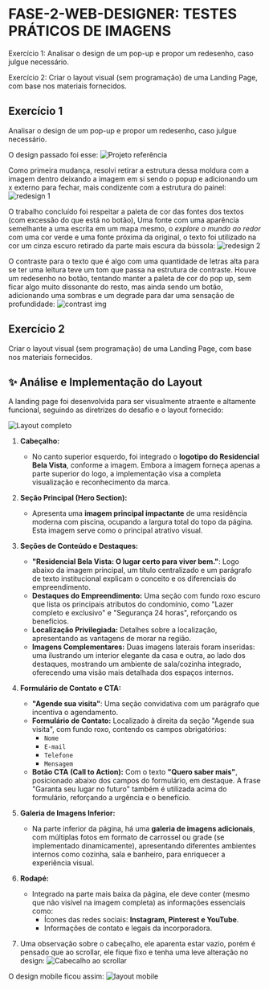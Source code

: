 # FASE-2-WEB-DESIGNER: TESTES PRÁTICOS DE IMAGENS

Exercício 1: Analisar o design de um pop-up e propor um redesenho, caso julgue necessário.

Exercício 2: Criar o layout visual (sem programação) de uma Landing Page, com base nos materiais fornecidos.
## Exercício 1
Analisar o design de um pop-up e propor um redesenho, caso julgue necessário.

O design passado foi esse: 
![Projeto referência](exercicio1/POPUP.jpg)

Como primeira mudança, resolvi retirar a estrutura dessa moldura com a imagem dentro deixando a imagem em si sendo o popup e adicionando um x externo para fechar, mais condizente com a estrutura do painel:
![redesign 1](exercicio1/Redesign_1.png)

O trabalho concluído foi respeitar a paleta de cor das fontes dos textos (com excessão do que está no botão), Uma fonte com uma aparência semelhante a uma escrita em um mapa mesmo, o *explore o mundo ao redor* com uma cor verde e uma fonte próxima da original, o texto foi utilizado na cor um cinza escuro retirado da parte mais escura da bússola:
![redesign 2](exercicio1/Redesign_2.png)

O contraste para o texto que é algo com uma quantidade de letras alta para se ter uma leitura teve um tom que passa na estrutura de contraste. Houve um redesenho no botão, tentando manter a paleta de cor do pop up, sem ficar algo muito dissonante do resto, mas ainda sendo um botão, adicionando uma sombras e um degrade para dar uma sensação de profundidade:
![contrast img](exercicio1/contrast.png)
## Exercício 2
Criar o layout visual (sem programação) de uma Landing Page, com base nos materiais fornecidos.

## ✨ Análise e Implementação do Layout

A landing page foi desenvolvida para ser visualmente atraente e altamente funcional, seguindo as diretrizes do desafio e o layout fornecido:

![Layout completo](exercicio2/complet.jpg)

1.  **Cabeçalho:**
    * No canto superior esquerdo, foi integrado o **logotipo do Residencial Bela Vista**, conforme a imagem. Embora a imagem forneça apenas a parte superior do logo, a implementação visa a completa visualização e reconhecimento da marca.

2.  **Seção Principal (Hero Section):**
    * Apresenta uma **imagem principal impactante** de uma residência moderna com piscina, ocupando a largura total do topo da página. Esta imagem serve como o principal atrativo visual.

3.  **Seções de Conteúdo e Destaques:**
    * **"Residencial Bela Vista: O lugar certo para viver bem."**: Logo abaixo da imagem principal, um título centralizado e um parágrafo de texto institucional explicam o conceito e os diferenciais do empreendimento.
    * **Destaques do Empreendimento:** Uma seção com fundo roxo escuro que lista os principais atributos do condomínio, como "Lazer completo e exclusivo" e "Segurança 24 horas", reforçando os benefícios.
    * **Localização Privilegiada:** Detalhes sobre a localização, apresentando as vantagens de morar na região.
    * **Imagens Complementares:** Duas imagens laterais foram inseridas: uma ilustrando um interior elegante da casa e outra, ao lado dos destaques, mostrando um ambiente de sala/cozinha integrado, oferecendo uma visão mais detalhada dos espaços internos.

4.  **Formulário de Contato e CTA:**
    * **"Agende sua visita"**: Uma seção convidativa com um parágrafo que incentiva o agendamento.
    * **Formulário de Contato:** Localizado à direita da seção "Agende sua visita", com fundo roxo, contendo os campos obrigatórios:
        * `Nome`
        * `E-mail`
        * `Telefone`
        * `Mensagem`
    * **Botão CTA (Call to Action):** Com o texto **"Quero saber mais"**, posicionado abaixo dos campos do formulário, em destaque. A frase "Garanta seu lugar no futuro" também é utilizada acima do formulário, reforçando a urgência e o benefício.

5.  **Galeria de Imagens Inferior:**
    * Na parte inferior da página, há uma **galeria de imagens adicionais**, com múltiplas fotos em formato de carrossel ou grade (se implementado dinamicamente), apresentando diferentes ambientes internos como cozinha, sala e banheiro, para enriquecer a experiência visual.

6.  **Rodapé:**
    * Integrado na parte mais baixa da página, ele deve conter (mesmo que não visível na imagem completa) as informações essenciais como:
        * Ícones das redes sociais: **Instagram, Pinterest e YouTube**.
        * Informações de contato e legais da incorporadora.

7. Uma observação sobre o cabeçalho, ele aparenta estar vazio, porém é pensado que ao scrollar, ele fique fixo e tenha uma leve alteração no design:
![Cabecalho ao scrollar](exercicio2/cabecalhoScroll.jpg)

O design mobile ficou assim:
![layout mobile](exercicio2/mobile.jpg)

